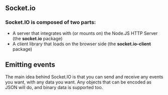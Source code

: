## Socket.io

### Socket.IO is composed of two parts:
- A server that integrates with (or mounts on) the Node.JS HTTP Server (the **socket.io** package)
- A client library that loads on the browser side (the **socket.io-client** package)

## Emitting events
The main idea behind Socket.IO is that you can send and receive any events you want, with any data you want. Any objects that can be encoded as JSON will do, and binary data is supported too.
